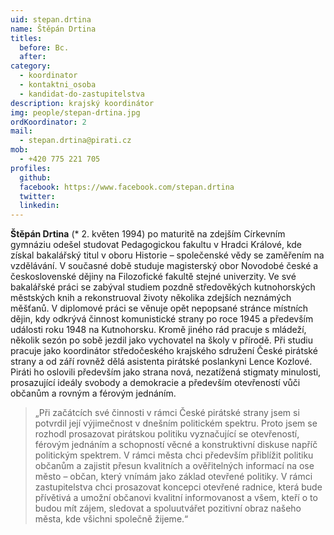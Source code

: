 ```yaml
---
uid: stepan.drtina
name: Štěpán Drtina
titles:
  before: Bc.
  after: 
category:
  - koordinator
  - kontaktni_osoba
  - kandidat-do-zastupitelstva
description: krajský koordinátor
img: people/stepan-drtina.jpg
ordKoordinator: 2
mail:
  - stepan.drtina@pirati.cz
mob:
  - +420 775 221 705
profiles:
  github:
  facebook: https://www.facebook.com/stepan.drtina
  twitter:
  linkedin:
---
```


**Štěpán Drtina** (* 2. květen 1994) po maturitě na zdejším Církevním gymnáziu odešel studovat Pedagogickou fakultu v Hradci Králové, kde získal bakalářský titul v oboru Historie – společenské vědy se zaměřením na vzdělávání. V současné době studuje magisterský obor Novodobé české a československé dějiny na Filozofické fakultě stejné univerzity. Ve své bakalářské práci se zabýval studiem pozdně středověkých kutnohorských městských knih a rekonstruoval životy několika zdejších neznámých měšťanů. V diplomové práci se věnuje opět nepopsané stránce místních dějin, kdy odkrývá činnost komunistické strany po roce 1945 a především události roku 1948 na Kutnohorsku. Kromě jiného rád pracuje s mládeží, několik sezón po sobě jezdil jako vychovatel na školy v přírodě. Při studiu pracuje jako koordinátor středočeského krajského sdružení České pirátské strany a od září rovněž dělá asistenta pirátské poslankyni Lence Kozlové. Piráti ho oslovili především jako strana nová, nezatížená stigmaty minulosti, prosazující ideály svobody a demokracie a především otevřeností vůči občanům a rovným a férovým jednáním.

> „Při začátcích své činnosti v rámci České pirátské strany jsem si potvrdil její výjimečnost v dnešním politickém spektru. Proto jsem se rozhodl prosazovat pirátskou politiku vyznačující se otevřeností, férovým jednáním a schopností věcné a konstruktivní diskuse napříč politickým spektrem. V rámci města chci především přiblížit politiku občanům a zajistit přesun kvalitních a ověřitelných informací na ose město – občan, který vnímám jako základ otevřené politiky. V rámci zastupitelstva chci prosazovat koncepci otevřené radnice, která bude přívětivá a umožní občanovi kvalitní informovanost a všem, kteří o to budou mít zájem, sledovat a spoluutvářet pozitivní obraz našeho města, kde všichni společně žijeme.“

